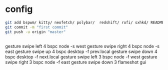 # config

```bash
git add bspwm/ kitty/ neofetch/ polybar/  redshift/ rofi/ sxhkd/ README.md
git commit -m "first commit"
git push -u origin "master"
```

## 

gesture swipe left 4 bspc node -s west
gesture swipe right 4 bspc node -s east
gesture swipe up 4 bspc desktop -f prev.local
gesture swipe down 4 bspc desktop -f next.local
gesture swipe left 3 bspc node -f west
gesture swipe right 3 bspc node -f east
gesture swipe down 3 flameshot gui




